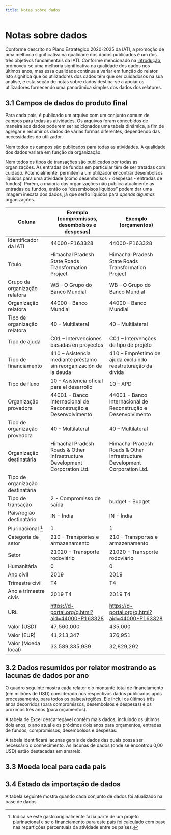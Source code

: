 ```yaml
---
title: Notas sobre dados
---
```


# Notas sobre dados

Conforme descrito no Plano Estratégico 2020-2025 da IATI, a promoção de uma melhoria significativa na qualidade dos dados publicados é um dos três objetivos fundamentais da IATI. Conforme mencionado na [introdução](/pt/introduction/#11-apoio-aos-governos-dos-paises-parceiros-para-melhorar-o-acesso-e-a-utilizacao-de-dados-da-iati), promoveu-se uma melhoria significativa na qualidade dos dados nos últimos anos, mas essa qualidade continua a variar em função do relator. Isto significa que os utilizadores dos dados têm que ser cuidadosos na sua análise, e esta seção de notas sobre dados destina-se a apoiar os utilizadores fornecendo uma panorâmica simples dos dados dos relatores.

## 3.1  Campos de dados do produto final

Para cada país, é publicado um arquivo com um conjunto comum de campos para todas as atividades. Os arquivos foram concebidos de maneira aos dados poderem ser adicionados uma tabela dinâmica, a fim de agregar e resumir os dados de várias formas diferentes, dependendo das necessidades do utilizador.

Nem todos os campos são publicados para todas as atividades. A qualidade dos dados variará em função da organização.

Nem todos os tipos de transações são publicados por todas as organizações. As entradas de fundos em particular têm de ser tratadas com cuidado. Potencialmente, permitem a um utilizador encontrar desembolsos líquidos para uma atividade (como desembolsos + despesas - entradas de fundos). Porém, a maioria das organizações não publica atualmente as entradas de fundos, então os “desembolsos líquidos” podem dar uma imagem inexata dos dados, já que serão líquidos para *apenas algumas* organizações.

<div class="table">

Coluna | Exemplo (compromissos, desembolsos e despesas) | Exemplo (orçamentos)
--- | --- | ---
Identificador da IATI | 44000-P163328 | 44000-P163328
Título | Himachal Pradesh State Roads Transformation Project | Himachal Pradesh State Roads Transformation Project
Grupo da organização relatora | WB – O Grupo do Banco Mundial | WB – O Grupo do Banco Mundial
Organização relatora | 44000 – Banco Mundial | 44000 – Banco Mundial
Tipo de organização relatora | 40 – Multilateral | 40 – Multilateral
Tipo de ajuda | C01 – Intervenciones basadas en proyectos| C01 – Intervenções de tipo de projeto
Tipo de financiamento | 410 – Asistencia mediante préstamo sin reorganización de la deuda | 410 – Empréstimo de ajuda excluindo reestruturação da dívida
Tipo de fluxo | 10 – Asistencia oficial para el desarrollo | 10 – APD
Organização provedora | 44001 - Banco Internacional de Reconstrução e Desenvolvimento | 44001 - Banco Internacional de Reconstrução e Desenvolvimento
Tipo de organização provedora | 40 – Multilateral | 40 – Multilateral
Organização destinatária | Himachal Pradesh Roads & Other Infrastructure Development Corporation Ltd. | Himachal Pradesh Roads & Other Infrastructure Development Corporation Ltd.
Tipo de organização destinatária | |
Tipo de transação | 2 - Compromisso de saída | budget - Budget
País/região destinatário | IN - Índia | IN - Índia
Plurinacional [^1] | 1  | 1
Categoria de setor | 210 – Transportes e armazenamento | 210 – Transportes e armazenamento
Setor | 21020 - Transporte rodoviário | 21020 - Transporte rodoviário
Humanitária | 0 | 0
Ano civil | 2019 | 2019
Trimestre civil | T4 | T4
Ano e trimestre civis | 2019 T4 | 2019 T4
URL | https://d-portal.org/q.html?aid=44000-P163328 | https://d-portal.org/q.html?aid=44000-P163328
Valor (USD) | 47,560,000 | 435,000
Valor (EUR) | 41,213,347 | 376,951
Valor (Moeda local) | 33,589,335,939 | 32,829,292

</div>

## 3.2 Dados resumidos por relator mostrando as lacunas de dados por ano

O quadro seguinte mostra cada relator e o montante total de financiamento (em milhões de USD) considerado nos respectivos dados publicados após processamento, para todos os países/regiões. Ele inclui os últimos três anos decorridos (para compromissos, desembolsos e despesas) e os próximos três anos (para orçamentos).

A tabela de Excel descarregável contém mais dados, incluindo os últimos dois anos, o ano atual e os próximos dois anos para orçamentos, entradas de fundos, compromissos, desembolsos e despesas.

A tabela identificará lacunas gerais de dados das quais possa ser necessário o conhecimento. As lacunas de dados (onde se encontrou 0,00 USD) estão destacadas em amarelo.

<data-gaps-year></data-gaps-year>

## 3.3 Moeda local para cada país

<countries-currencies></countries-currencies>


[^1]: Indica se este gasto originalmente fazia parte de um projeto plurinacional e se o financiamento para este país foi calculado com base nas repartições percentuais da atividade entre os países.

## 3.4 Estado da importação de dados

A tabela seguinte mostra quando cada conjunto de dados foi atualizado na base de dados.

<data-processing></data-processing>

